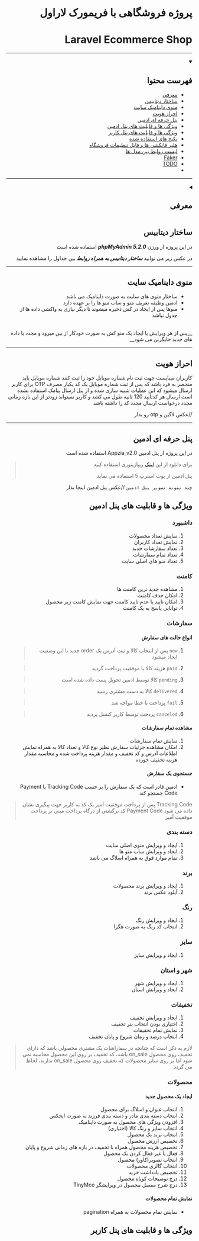 <div dir="rtl">
<h1> پروژه فروشگاهی با فریمورک لاراول </h1>
<h1>Laravel Ecommerce Shop </h1>
<hr>

<details open>
<summary><h2>فهرست محتوا</h2></summary>

* [معرفی](#intro)
* [ساختار دیتابیس](#ساختار-دیتابیس)
* [منوی داینامیک سایت](#منوی-داینامیک-سایت)
* [احراز هویت](#احراز-هویت)
* [پنل حرفه ای ادمین](#پنل-حرفه-ای-ادمین)
* [ویژگی ها و قابلیت های پنل ادمین](#ویژگی-ها-و-قابلیت-های-پنل-ادمین)
* [ویژگی ها و قابلیت های پنل کاربر](#ویژگی-ها-و-قابلیت-های-پنل-کاربر)
* [پکیج های استفاده شده](#پکیج-های-استفاده-شده)
* [هلپر فانکشن ها و فایل تنظیمات فروشگاه](#هلپر-فانکشن-ها-و-فایل-تنظیمات-فروشگاه)
* [لیست روابط بین مدل ها](#لیست-روابط-بین-مدل-ها)
* [Faker]()
* [TODO]()
* []()
</details>

<hr>
<details id="intro"> 
<summary><h2>معرفی</h2></summary>
این پروژه توسط `لاراول 9` ایجاد شده و شما میتونید ازین پروژه رایگان استفاده کنید


</details>


##  ساختار دیتابیس

در این پروژه از ورژن ***phpMyAdmin 5.2.0*** استفاده شده است

در عکس زیر می توانید ***ساختار دیتابیس به همراه روابط*** بین جداول را مشاهده نمایید

___

## منوی داینامیک سایت 
* ساختار منوی های سایت به صورت داینامیک می باشد
* ادمین وظیفه تعریف منو و ساب منو ها را بر عهده دارد
* منوها پس از ایجاد در کش ذخیره میشوند تا دیگر نیازی به واکشی داده ها از جدول نباشد
<br>
__پس از هر ویرایش یا ایجاد یک منو کش به صورت خودکار از بین میرود و مجدد با داده های جدید جایگزین می شود__
  
<hr>

## احراز هویت 

کاربران میبایست جهت ثبت نام شماره موبایل خود را ثبت کنند
شماره موبایل باید منحصر به فرد باشد که پس از ثبت شماره موبایل یک کد یکبار مصرف OTP برای کاربر ارسال میشود
که این عملیات شبیه سازی شده و از پنل ارسال پیامک استفاده نشده است
ارسال هر کدتایید 120 ثانیه طول می کشد و کاربر نمیتواند زودتر از این بازه زمانی مجدد درخواست ارسال مجدد کد را داشته باشد

//عکس لاگین و otp  رو بذار

<hr>

## پنل حرفه ای ادمین 

در این پروژه از پنل ادمین Appzia_v2.0 استفاده شده است
>برای دانلود از این [لینک](d) ریپازیتوری استفاده کنید
> 
> پنل ادمین از بوت استرپ 5 استفاده می نماید

``چند نمونه تصویر پنل ادمین``
//عکس پنل ادمین اینجا بذار


## ویژگی ها و قابلیت های پنل ادمین 


### داشبورد 
1. نمایش تعداد محصولات
1. نمایش تعداد کاربران
1. تعداد سفارشات جدید
1. تعداد تمام سفارشات
1. تعداد منو های اصلی سایت


### کامنت 
1. مشاهده جدید ترین کامنت ها
1. امکان حذف کامنت
1.  امکان تایید یا عدم تایید کامنت جهت نمایش کامنت زیر محصول
1. توانایی پاسخ به یک کامنت



### سفارشات 
#### انواع حالت های سفارش 

1. >`new` پس از انتخاب کالا و ثبت آدرس یک order جدید با این وضعیت ایجاد میشود
1. >`paid` هزینه کالا با موفقیت پرداخت گردید
1. >`pending` کالا توسط ادمین تحویل پست داده شده است
1. >`delivered` کالا به دست مشتری رسید
1. >`fail` پرداخت با خطا مواجه شد
1. >`canceled` پردخت توسط کاربر کنسل پردید
   

#### مشاهده تمام سفارشات 
1. نمایش تمام سفارشات 
1. امکان مشاهده جزئیات سفارش نظیر نوع کالا و تعداد کالا به همراه نمایش اطلاعات آدرس و کد تخفیف و مقدار هزینه پرداخت شده و محاسبه مقدار هزینه تخفیف خورده


#### جستجوی یک سفارش 
* ادمین قادر است که یک سفارش را بر حسب Tracking Code یا Payment Code جستجو کند
>Tracking Code پس از پرداخت موفقیت آمیز یک کد به کاربر جهت پیگیری نشان داده می شود
> Payment Code کد برگشتی از درگاه پرداخت مبنی بر پرداخت موفقیت آمیز



### دسته بندی 
1. ایجاد و ویرایش منوی اصلی سایت
2. ایجاد و ویرایش ساب منو ها 
3. تمام موارد فوق به همراه اسلاگ می باشد

### برند 
1. ایجاد و ویرایش برند محصولات
1. آپلود عکس برند

### رنگ 
1. ایجاد و ویرایش رنگ
1. انتخاب کد رنگ به صورت هگزا

### سایز 

1. ایجاد و ویرایش سایز

### شهر و استان 

1. ایجاد و ویرایش شهر
1. ایجاد و ویرایش استان

### تخفیفات 
1. ایجاد و ویرایش تخفیف
1. اختیاری بودن انتخاب بنر تخفیف
1. نمایش تمام تخفیفات
1. انتخاب درصد و زمان شروع و پایان تخفیف
>لازم به ذکر است که چنانچه در سفاراشات یک مشتری محصولی باشد که دارای تخفیف روی محصول on_sale باشد، کد تخفیف بر روی این محصول محاسبه نمی شود اما بر روی سایر محصولات که تخفیف روی محصول on_sale ندارند، لحاظ می گردد

### محصولات 
#### ایجاد یک محصول جدید 
1. انتخاب عنوان و اسلاگ برای محصول
1. انتخاب دسته بندی مادر و دسته بندی فرزند به صورت ایجکس
1. افزودن ویژگی های محصول به صورت داینامیک
1. انتخاب سایز و رنگ کالا (اختیاری)
1. انتخاب برند یک محصول
1. تخصیص ارزش محصول
1. تخصیص هزینه محصول همراه با تخفیف در بازه های زمانی شروع و پایان
1. فعال یا غیر فعال کردن یک محصول
1. انتخاب تصویر(کاور) محصول
1. انتخاب گالری محصولات
1. تخصیص یادداشت خرید
1. درج توضیحات کوتاه محصول
1. درج شرح مفصل محصول در ویرایشگر TinyMce

#### نمایش تمام محصولات 
* نمایش تمام محصولات به همراه pagination




## ویژگی ها و قابلیت های پنل کاربر 
</div>


